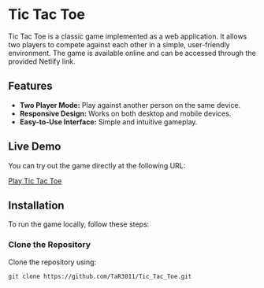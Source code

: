 # Tic Tac Toe

Tic Tac Toe is a classic game implemented as a web application. It allows two players to compete against each other in a simple, user-friendly environment. The game is available online and can be accessed through the provided Netlify link.

## Features

- **Two Player Mode:** Play against another person on the same device.
- **Responsive Design:** Works on both desktop and mobile devices.
- **Easy-to-Use Interface:** Simple and intuitive gameplay.

## Live Demo

You can try out the game directly at the following URL:

[Play Tic Tac Toe](https://tictactoegame-tar.netlify.app/)

## Installation

To run the game locally, follow these steps:

### Clone the Repository

Clone the repository using:

```bash
git clone https://github.com/TaR3011/Tic_Tac_Toe.git
